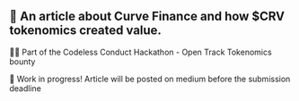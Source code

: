 ## 📰 An article about Curve Finance and how $CRV tokenomics created value. 

👨‍💻 Part of the Codeless Conduct Hackathon - Open Track Tokenomics bounty

🚧 Work in progress! Article will be posted on medium before the submission deadline
